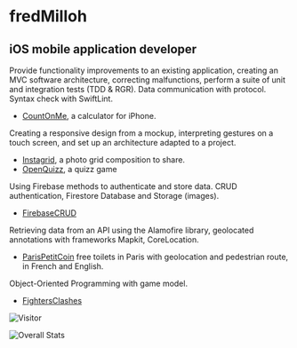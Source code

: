 # fredMilloh

## iOS mobile application developer 

Provide functionality improvements to an existing application, creating an MVC software architecture, correcting malfunctions, perform a suite of unit and integration tests (TDD & RGR). Data communication with protocol. Syntax check with SwiftLint.
 - [CountOnMe](), a calculator for iPhone.

Creating a responsive design from a mockup, interpreting gestures on a touch screen, and set up an architecture adapted to a project.
 - [Instagrid](https://github.com/fredMilloh/Instagrid), a photo grid composition to share.
 - [OpenQuizz](https://github.com/fredMilloh/OpenQuizz), a quizz game


Using Firebase methods to authenticate and store data. CRUD authentication, Firestore Database and Storage (images). 
 - [FirebaseCRUD](https://github.com/fredMilloh/FirebaseCRUD)


Retrieving data from an API using the Alamofire library, geolocated annotations with frameworks Mapkit, CoreLocation. 
 - [ParisPetitCoin](https://github.com/fredMilloh/ParisPetitCoin) free toilets in Paris with geolocation and pedestrian route, in French and English.

Object-Oriented Programming with game model.
 - [FightersClashes](https://github.com/fredMilloh/FightersClashes)

![Visitor](https://visitor-badge.laobi.icu/badge?page_id=fredMilloh.fredMilloh)

  

![Overall Stats](https://github-readme-stats.vercel.app/api?username=fredMilloh&count_private=true&show_icons=true&hide=contribs)

